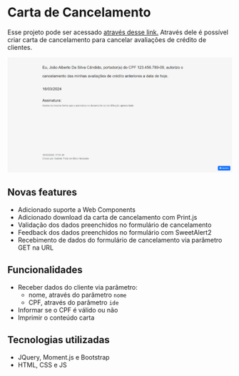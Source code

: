 # Carta de Cancelamento

Esse projeto pode ser acessado [através desse link.][link-projeto] Através dele é possível criar carta de cancelamento para cancelar avaliações de crédito de clientes.

![Imagem de exemplo do projeto][img-exemplo-projeto]

## Novas features

- Adicionado suporte a Web Components
- Adicionado download da carta de cancelamento com Print.js
- Validação dos dados preenchidos no formulário de cancelamento
- Feedback dos dados preenchidos no formulário com SweetAlert2
- Recebimento de dados do formulário de cancelamento via parâmetro GET na URL

## Funcionalidades

- Receber dados do cliente via parâmetro:
  - nome, através do parâmetro `nome`
  - CPF, através do parâmetro `ide`
- Informar se o CPF é válido ou não
- Imprimir o conteúdo carta

## Tecnologias utilizadas

- JQuery, Moment.js e Bootstrap
- HTML, CSS e JS

<!-- Variables -->
[img-exemplo-projeto]: ./assets/img/example.png
[link-projeto]: https://gabriersdev.github.io/carta-de-cancelamento
